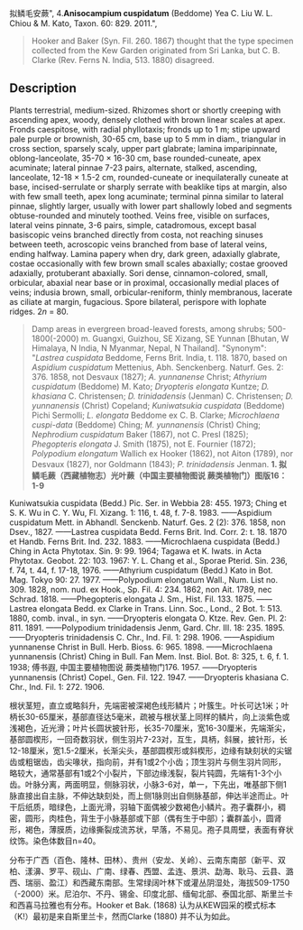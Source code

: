 拟鳞毛安蕨",
4.**Anisocampium cuspidatum** (Beddome) Yea C. Liu W. L. Chiou & M. Kato, Taxon. 60: 829. 2011.",

> Hooker and Baker (Syn. Fil. 260. 1867) thought that the type specimen collected from the Kew Garden originated from Sri Lanka, but C. B. Clarke (Rev. Ferns N. India, 513. 1880) disagreed.

## Description
Plants terrestrial, medium-sized. Rhizomes short or shortly creeping with ascending apex, woody, densely clothed with brown linear scales at apex. Fronds caespitose, with radial phyllotaxis; fronds up to 1 m; stipe upward pale purple or brownish, 30-65 cm, base up to 5 mm in diam., triangular in cross section, sparsely scaly, upper part glabrate; lamina imparipinnate, oblong-lanceolate, 35-70 × 16-30 cm, base rounded-cuneate, apex acuminate; lateral pinnae 7-23 pairs, alternate, stalked, ascending, lanceolate, 12-18 × 1.5-2 cm, rounded-cuneate or inequilaterally cuneate at base, incised-serrulate or sharply serrate with beaklike tips at margin, also with few small teeth, apex long acuminate; terminal pinna similar to lateral pinnae, slightly larger, usually with lower part shallowly lobed and segments obtuse-rounded and minutely toothed. Veins free, visible on surfaces, lateral veins pinnate, 3-6 pairs, simple, catadromous, except basal basiscopic veins branched directly from costa, not reaching sinuses between teeth, acroscopic veins branched from base of lateral veins, ending halfway. Lamina papery when dry, dark green, adaxially glabrate, costae occasionally with few brown small scales abaxially; costae grooved adaxially, protuberant abaxially. Sori dense, cinnamon-colored, small, orbicular, abaxial near base or in proximal, occasionally medial places of veins; indusia brown, small, orbicular-reniform, thinly membranous, lacerate as ciliate at margin, fugacious. Spore bilateral, perispore with lophate ridges. 2*n* = 80.

> Damp areas in evergreen broad-leaved forests, among shrubs; 500-1800(-2000) m. Guangxi, Guizhou, SE Xizang, SE Yunnan [Bhutan, W Himalaya, N India, N Myanmar, Nepal, N Thailand].
  "Synonym": "*Lastrea cuspidata* Beddome, Ferns Brit. India, t. 118. 1870, based on *Aspidium cuspidatum* Mettenius, Abh. Senckenberg. Naturf. Ges. 2: 376. 1858, not Desvaux (1827); *A. yunnanense* Christ; *Athyrium cuspidatum* (Beddome) M. Kato; *Dryopteris elongata* Kuntze; *D. khasiana* C. Christensen; *D. trinidadensis* (Jenman) C. Christensen; *D. yunnanensis* (Christ) Copeland; *Kuniwatsukia cuspidata* (Beddome) Pichi Sermolli; *L. elongata* Beddome ex C. B. Clarke; *Microchlaena cuspi-data* (Beddome) Ching; *M. yunnanensis* (Christ) Ching; *Nephrodium cuspidatum* Baker (1867), not C. Presl (1825); *Phegopteris elongata* J. Smith (1875), not E. Fournier (1872); *Polypodium elongatum* Wallich ex Hooker (1862), not Aiton (1789), nor Desvaux (1827), nor Goldmann (1843); *P. trinidadensis* Jenman.
**1. 拟鳞毛蕨（西藏植物志）光叶蕨（中国主要植物图说 蕨类植物门）图版16：1-9**

Kuniwatsukia cuspidata (Bedd.) Pic. Ser. in Webbia 28: 455. 1973; Ching et S. K. Wu in C. Y. Wu, Fl. Xizang. 1: 116, t. 48, f. 7-8. 1983. ——Aspidium cuspidatum Mett. in Abhandl. Senckenb. Naturf. Ges. 2 (2): 376. 1858, non Dsev., 1827. ——Lastrea cuspidata Bedd. Ferns Brit. Ind. Corr. 2: t. 18. 1870 et Handb. Ferns Brit. Ind. 232. 1883. ——Microchlaena cuspidata (Bedd.) Ching in Acta Phytotax. Sin. 9: 99. 1964; Tagawa et K. Iwats. in Acta Phytotax. Geobot. 22: 103. 1967: Y. L. Chang et al., Sporae Pterid. Sin. 236, f. 74, t. 44, f. 17-18, 1976. ——Athyrium cuspidatum (Bedd.) Kato in Bot. Mag. Tokyo 90: 27. 1977. ——Polypodium elongatum Wall., Num. List no. 309. 1828, nom. nud. ex Hook., Sp. Fil. 4: 234. 1862, non Ait. 1789, nec Schrad. 1818. ——Phegopteris elongata J. Sm., Hist. Fil. 133. 1875. ——Lastrea elongata Bedd. ex Clarke in Trans. Linn. Soc., Lond., 2 Bot. 1: 513. 1880, comb. inval., in syn. ——Dryopteris elongata O. Ktze. Rev. Gen. Pl. 2: 811. 1891. ——Polypodium trinidadensis Jenm, Gard. Chr. III. 18: 235. 1895. ——Dryopteris trinidadensis C. Chr., Ind. Fil. 1: 298. 1906. ——Aspidium yunnanense Christ in Bull. Herb. Bioss. 6: 965. 1898. ——Microchlaena yunnanensis (Christ) Ching in Bull. Fan Mem. Inst. Biol. Bot. 8: 325, t. 6, f. 1. 1938; 傅书遐, 中国主要植物图说 蕨类植物门176. 1957. ——Dryopteris yunnanensis (Christ) Copel., Gen. Fil. 122. 1947. ——Dryopteris khasiana C. Chr., Ind. Fil. 1: 272. 1906.

根状茎短，直立或略斜升，先端密被深褐色线形鳞片；叶簇生。叶长可达1米；叶柄长30-65厘米，基部直径达5毫米，疏被与根状茎上同样的鳞片，向上淡紫色或浅褐色，近光滑；叶片长圆状披针形，长35-70厘米，宽16-30厘米，先端渐尖，基部圆楔形，一回奇数羽状，侧生羽片7-23对，互生，具柄，斜展，披针形，长12-18厘米，宽1.5-2厘米，长渐尖头，基部圆楔形或斜楔形，边缘有缺刻状的尖锯齿或粗锯齿，齿尖喙状，指向前，并有1或2个小齿；顶生羽片与侧生羽片同形，略较大，通常基部有1或2个小裂片，下部边缘浅裂，裂片钝圆，先端有1-3个小齿。叶脉分离，两面明显，侧脉羽状，小脉3-6对，单一，下先出，唯基部下侧1脉直接出自主脉，不伸达缺刻处，而上侧1脉则出自侧脉基部，伸达半途而止。叶干后纸质，暗绿色，上面光滑，羽轴下面偶被少数褐色小鳞片。孢子囊群小，稠密，圆形，肉桂色，背生于小脉基部或下部（偶有生于中部）；囊群盖小，圆肾形，褐色，薄膜质，边缘撕裂成流苏状，早落，不易见。孢子具周壁，表面有脊状纹饰。染色体数目n=40。

分布于广西（百色、隆林、田林）、贵州（安龙、关岭）、云南东南部（新平、双柏、漾濞、罗平、砚山、广南、绿春、西盟、孟连、景洪、勐海、耿马、云县、潞西、瑞丽、盈江）和西藏东南部。生常绿阔叶林下或灌丛阴湿处，海拔509-1750（-2000）米。尼泊尔、不丹、锡金、印度北部、缅甸北部、泰国北部、斯里兰卡和西喜马拉雅也有分布。Hooker et Bak. (1868) 认为从KEW园采的模式标本（K!）最初是来自斯里兰卡，然而Clarke (1880) 并不认为如此。
